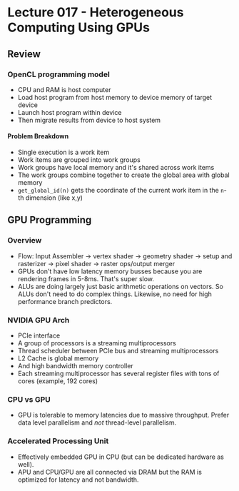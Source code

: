 # Lecture 017 - Heterogeneous Computing Using GPUs

## Review

### OpenCL programming model

- CPU and RAM is host computer
- Load host program from host memory to device memory of target device
- Launch host program within device
- Then migrate results from device to host system

#### Problem Breakdown

- Single execution is a work item
- Work items are grouped into work groups
- Work groups have local memory and it's shared across work items
- The work groups combine together to create the global area with global memory
- `get_global_id(n)` gets the coordinate of the current work item in the `n`-th dimension (like x,y)

## GPU Programming

### Overview

- Flow: Input Assembler -> vertex shader -> geometry shader -> setup and rasterizer -> pixel shader -> raster ops/output merger
- GPUs don't have low latency memory busses because you are rendering frames in 5-8ms. That's super
  slow.
- ALUs are doing largely just basic arithmetic operations on vectors. So ALUs don't need to do
  complex things. Likewise, no need for high performance branch predictors.

### NVIDIA GPU Arch

- PCIe interface
- A group of processors is a streaming multiprocessors
- Thread scheduler between PCIe bus and streaming multiprocessors
- L2 Cache is global memory 
- And high bandwidth memory controller 
- Each streaming multiprocessor has several register files with tons of cores (example, 192 cores)

### CPU vs GPU 

- GPU is tolerable to memory latencies due to massive throughput. Prefer data level parallelism and _not_ thread-level parallelism. 

### Accelerated Processing Unit 

- Effectively embedded GPU in CPU (but can be dedicated hardware as well). 
- APU and CPU/GPU are all connected via DRAM but the RAM is optimized for latency and not bandwidth. 
